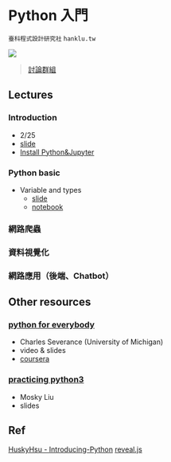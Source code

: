 # Python 入門

`臺科程式設計研究社` `hanklu.tw`

![](https://img.shields.io/badge/python-3-blue.svg)

> [討論群組](https://m.me/join/AbaVN1BjdDB1FnY2)

## Lectures

### Introduction

- 2/25
- [slide](https://hanklu.tw/python/slides/lecture1.pdf)
- [Install Python&Jupyter](https://hackmd.io/s/S1fraKMRm)

### Python basic

- Variable and types
  - [slide](https://hanklu.tw/python/slides/lecture2.html)
  - [notebook](http://hanklu.tw/python/notebooks/variable&type.ipynb)

### 網路爬蟲

### 資料視覺化

### 網路應用（後端、Chatbot）

## Other resources

### [python for everybody](https://py4e.org)

- Charles Severance (University of Michigan)
- video & slides
- [coursera](https://zh-tw.coursera.org/learn/python)

### [practicing python3](https://speakerdeck.com/mosky/practicing-python-3)

- Mosky Liu
- slides

## Ref

[HuskyHsu - Introducing-Python](https://github.com/HuskyHsu/Introducing-Python)
[reveal.js](https://github.com/hakimel/reveal.js)
